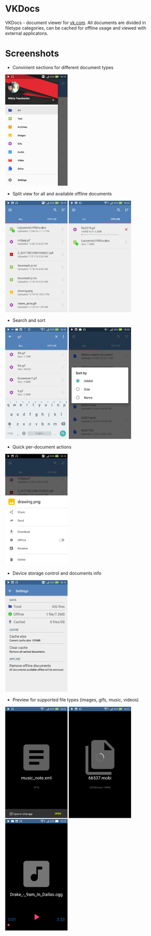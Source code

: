 # VKDocs
VKDocs - document viewer for [vk.com](vk.com). All documents are divided in filetype categories, can be cached for offline usage and viewed with external applicatons.

# Screenshots
* Convinient sections for different document types

<img src="https://github.com/Nafanya/vkdocs/blob/master/screenshots/nav.jpg" width="200">

* Split view for all and available offline documents

<img src="https://github.com/Nafanya/vkdocs/blob/master/screenshots/all.jpg" width="200">
<img src="https://github.com/Nafanya/vkdocs/blob/master/screenshots/offline.jpg" width="200">

* Search and sort

<img src="https://github.com/Nafanya/vkdocs/blob/master/screenshots/search.jpg" width="200">
<img src="https://github.com/Nafanya/vkdocs/blob/master/screenshots/sort.jpg" width="200">

* Quick per-document actions

<img src="https://github.com/Nafanya/vkdocs/blob/master/screenshots/menu.jpg" width="200">

* Device storage control and documents info

<img src="https://github.com/Nafanya/vkdocs/blob/master/screenshots/settings.jpg" width="200">

* Preview for supported file types (images, gifs, music, videos)

<img src="https://github.com/Nafanya/vkdocs/blob/master/screenshots/detail-1.jpg" width="200">
<img src="https://github.com/Nafanya/vkdocs/blob/master/screenshots/detail-2.jpg" width="200">
<img src="https://github.com/Nafanya/vkdocs/blob/master/screenshots/detail-3.jpg" width="200">
